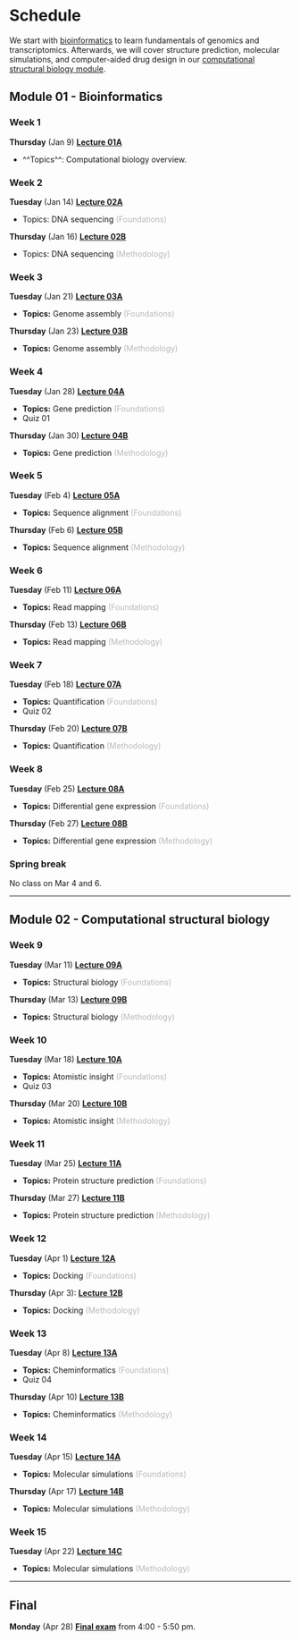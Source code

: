# Schedule

We start with [bioinformatics](#module-01-bioinformatics) to learn fundamentals of genomics and transcriptomics.
Afterwards, we will cover structure prediction, molecular simulations, and computer-aided drug design in our [computational structural biology module](#module-02-computational-structural-biology).

## Module 01 - Bioinformatics

### Week 1

**Thursday** (Jan 9) [**Lecture 01A**](../../lectures/01A/)

-   ^^Topics^^: Computational biology overview.

### Week 2

**Tuesday** (Jan 14) [**Lecture 02A**](../../lectures/02A/)

-   Topics:</b> DNA sequencing <span style="color: #B8B8B8;">(Foundations)</span>

**Thursday** (Jan 16) [**Lecture 02B**](../../lectures/02B/)

-   Topics:</b> DNA sequencing <span style="color: #B8B8B8;">(Methodology)</span>

### Week 3

**Tuesday** (Jan 21) [**Lecture 03A**](../../lectures/03A/)

-   <b>Topics:</b> Genome assembly <span style="color: #B8B8B8;">(Foundations)</span>

**Thursday** (Jan 23) [**Lecture 03B**](../../lectures/03B/)

-   <b>Topics:</b> Genome assembly <span style="color: #B8B8B8;">(Methodology)</span>

### Week 4

**Tuesday** (Jan 28) [**Lecture 04A**](../../lectures/04A/)

-   <b>Topics:</b>  Gene prediction <span style="color: #B8B8B8;">(Foundations)</span>
-   Quiz 01

**Thursday** (Jan 30) [**Lecture 04B**](../../lectures/04B/)

-   <b>Topics:</b>  Gene prediction <span style="color: #B8B8B8;">(Methodology)</span>

### Week 5

**Tuesday** (Feb 4)  [**Lecture 05A**](../../lectures/05A/)

-   <b>Topics:</b> Sequence alignment <span style="color: #B8B8B8;">(Foundations)</span>

**Thursday** (Feb 6) [**Lecture 05B**](../../lectures/05B/)

-   <b>Topics:</b> Sequence alignment <span style="color: #B8B8B8;">(Methodology)</span>

### Week 6

**Tuesday** (Feb 11) [**Lecture 06A**](../../lectures/06A/)

-   <b>Topics:</b> Read mapping <span style="color: #B8B8B8;">(Foundations)</span>

**Thursday** (Feb 13) [**Lecture 06B**](../../lectures/06B/)

-   <b>Topics:</b> Read mapping <span style="color: #B8B8B8;">(Methodology)</span>

### Week 7

**Tuesday** (Feb 18) [**Lecture 07A**](../../lectures/07A/)

-   <b>Topics:</b> Quantification <span style="color: #B8B8B8;">(Foundations)</span>
-   Quiz 02

**Thursday** (Feb 20) [**Lecture 07B**](../../lectures/07B/)

-   <b>Topics:</b> Quantification <span style="color: #B8B8B8;">(Methodology)</span>

### Week 8

**Tuesday** (Feb 25) [**Lecture 08A**](../../lectures/08A/)

-   <b>Topics:</b> Differential gene expression <span style="color: #B8B8B8;">(Foundations)</span>

**Thursday** (Feb 27) [**Lecture 08B**](../../lectures/08B/)

-   <b>Topics:</b> Differential gene expression <span style="color: #B8B8B8;">(Methodology)</span>

### Spring break

No class on Mar 4 and 6.

<hr>

## Module 02 - Computational structural biology

### Week 9

**Tuesday** (Mar 11) [**Lecture 09A**](../../lectures/09A/)

-   <b>Topics:</b> Structural biology <span style="color: #B8B8B8;">(Foundations)</span>

**Thursday** (Mar 13) [**Lecture 09B**](../../lectures/09B/)

-   <b>Topics:</b> Structural biology <span style="color: #B8B8B8;">(Methodology)</span>

### Week 10

**Tuesday** (Mar 18) [**Lecture 10A**](../../lectures/10A/)

-   <b>Topics:</b> Atomistic insight <span style="color: #B8B8B8;">(Foundations)</span>
-   Quiz 03

**Thursday** (Mar 20) [**Lecture 10B**](../../lectures/10B/)

-   <b>Topics:</b> Atomistic insight <span style="color: #B8B8B8;">(Methodology)</span>

### Week 11

**Tuesday** (Mar 25) [**Lecture 11A**](../../lectures/11A/)

-   <b>Topics:</b> Protein structure prediction <span style="color: #B8B8B8;">(Foundations)</span>

**Thursday** (Mar 27) [**Lecture 11B**](../../lectures/11B/)

-   <b>Topics:</b> Protein structure prediction <span style="color: #B8B8B8;">(Methodology)</span>

### Week 12

**Tuesday** (Apr 1) [**Lecture 12A**](../../lectures/12A/)

-   <b>Topics:</b> Docking <span style="color: #B8B8B8;">(Foundations)</span>

**Thursday** (Apr 3): [**Lecture 12B**](../../lectures/12B/)

-   <b>Topics:</b> Docking <span style="color: #B8B8B8;">(Methodology)</span>

### Week 13

**Tuesday** (Apr 8) [**Lecture 13A**](../../lectures/13A/)

-   <b>Topics:</b> Cheminformatics <span style="color: #B8B8B8;">(Foundations)</span>
-   Quiz 04

**Thursday** (Apr 10) [**Lecture 13B**](../../lectures/13B/)

-   <b>Topics:</b> Cheminformatics <span style="color: #B8B8B8;">(Methodology)</span>

### Week 14

**Tuesday** (Apr 15) [**Lecture 14A**](../../lectures/14A/)

-   <b>Topics:</b> Molecular simulations <span style="color: #B8B8B8;">(Foundations)</span>

**Thursday** (Apr 17) [**Lecture 14B**](../../lectures/14B/)

-   <b>Topics:</b> Molecular simulations <span style="color: #B8B8B8;">(Methodology)</span>

### Week 15

**Tuesday** (Apr 22) [**Lecture 14C**](../../lectures/14C/)

-   <b>Topics:</b> Molecular simulations <span style="color: #B8B8B8;">(Methodology)</span>

<hr>

## Final

**Monday** (Apr 28) [**Final exam**](../assessments/quizzes/final/) from 4:00 - 5:50 pm.
